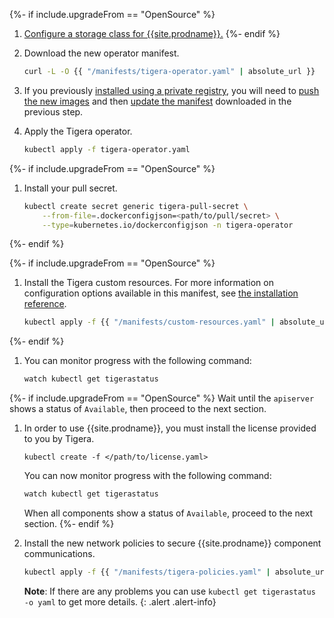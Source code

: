 {%- if include.upgradeFrom == "OpenSource" %}
1.  [Configure a storage class for {{site.prodname}}.]({{site.baseurl}}/getting-started/create-storage)
{%- endif %}

1. Download the new operator manifest.
   ```bash
   curl -L -O {{ "/manifests/tigera-operator.yaml" | absolute_url }}
   ```

1. If you previously [installed using a private registry]({{site.baseurl}}/getting-started/private-registry), you will need to
   [push the new images]({{site.baseurl}}/getting-started/private-registry/private-registry-regular#push-calico-enterprise-images-to-your-private-registry)
   and then [update the manifest]({{site.baseurl}}/getting-started/private-registry/private-registry-regular#run-the-operator-using-images-from-your-private-registry)
   downloaded in the previous step.

1. Apply the Tigera operator.
   ```bash
   kubectl apply -f tigera-operator.yaml
   ```

{%- if include.upgradeFrom == "OpenSource" %}
1. Install your pull secret.
   ```bash
   kubectl create secret generic tigera-pull-secret \
       --from-file=.dockerconfigjson=<path/to/pull/secret> \
       --type=kubernetes.io/dockerconfigjson -n tigera-operator
   ```
{%- endif %}

{%- if include.upgradeFrom == "OpenSource" %}
1. Install the Tigera custom resources. For more information on configuration options available in this manifest, see [the installation reference]({{site.baseurl}}/reference/installation/api).
   ```bash
   kubectl apply -f {{ "/manifests/custom-resources.yaml" | absolute_url }}
   ```
{%- endif %}

1. You can monitor progress with the following command:
   ```bash
   watch kubectl get tigerastatus
   ```

{%- if include.upgradeFrom == "OpenSource" %}
   Wait until the `apiserver` shows a status of `Available`, then proceed to the next section.

1. In order to use {{site.prodname}}, you must install the license provided to you by Tigera.

   ```
   kubectl create -f </path/to/license.yaml>
   ```

   You can now monitor progress with the following command:
   ```bash
   watch kubectl get tigerastatus
   ```

   When all components show a status of `Available`, proceed to the next section.
{%- endif %}

1. Install the new network policies to secure {{site.prodname}} component communications.
   ```bash
   kubectl apply -f {{ "/manifests/tigera-policies.yaml" | absolute_url }}
   ```

   **Note**: If there are any problems you can use `kubectl get tigerastatus -o yaml` to get more details.
   {: .alert .alert-info}
